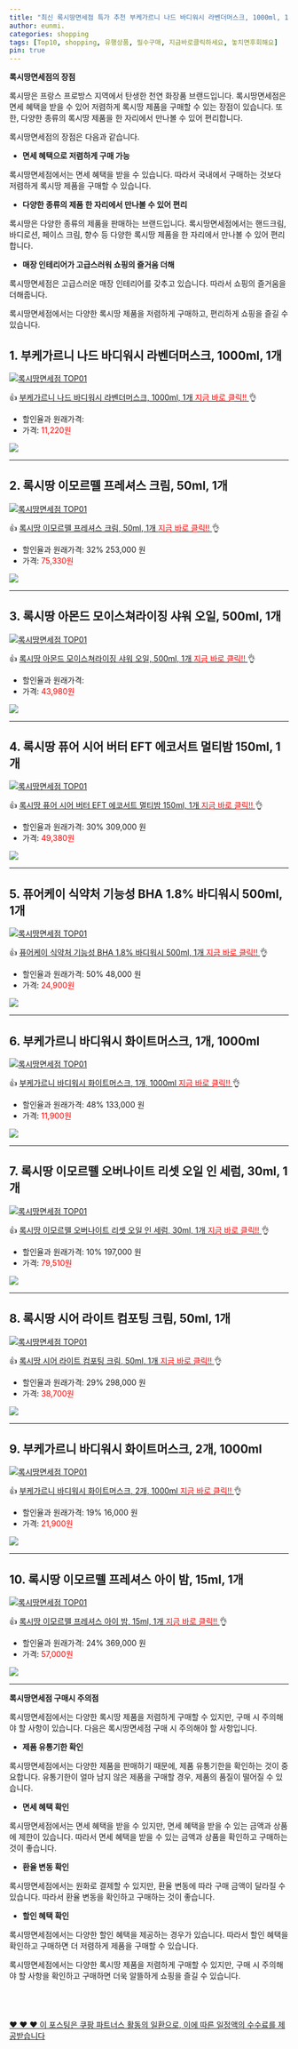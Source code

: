```yaml
---
title: "최신 록시땅면세점 특가 추천 부케가르니 나드 바디워시 라벤더머스크, 1000ml, 1개 비교 장점"
author: eunmi.
categories: shopping
tags: [Top10, shopping, 유행상품, 필수구매, 지금바로클릭하세요, 놓치면후회해요]
pin: true
---
```

**록시땅면세점의 장점**

록시땅은 프랑스 프로방스 지역에서 탄생한 천연 화장품 브랜드입니다. 록시땅면세점은 면세 혜택을 받을 수 있어 저렴하게 록시땅 제품을 구매할 수 있는 장점이 있습니다. 또한, 다양한 종류의 록시땅 제품을 한 자리에서 만나볼 수 있어 편리합니다.

록시땅면세점의 장점은 다음과 같습니다.

* **면세 혜택으로 저렴하게 구매 가능**

록시땅면세점에서는 면세 혜택을 받을 수 있습니다. 따라서 국내에서 구매하는 것보다 저렴하게 록시땅 제품을 구매할 수 있습니다.

* **다양한 종류의 제품 한 자리에서 만나볼 수 있어 편리**

록시땅은 다양한 종류의 제품을 판매하는 브랜드입니다. 록시땅면세점에서는 핸드크림, 바디로션, 페이스 크림, 향수 등 다양한 록시땅 제품을 한 자리에서 만나볼 수 있어 편리합니다.

* **매장 인테리어가 고급스러워 쇼핑의 즐거움 더해**

록시땅면세점은 고급스러운 매장 인테리어를 갖추고 있습니다. 따라서 쇼핑의 즐거움을 더해줍니다.

록시땅면세점에서는 다양한 록시땅 제품을 저렴하게 구매하고, 편리하게 쇼핑을 즐길 수 있습니다.

   

## 1. 부케가르니 나드 바디워시 라벤더머스크, 1000ml, 1개

[![록시땅면세점 TOP01](https://thumbnail6.coupangcdn.com/thumbnails/remote/230x230ex/image/retail/images/7896660366698263-2f4e3699-3cf6-45d2-abf7-c3537b6a7506.png)](https://link.coupang.com/re/AFFSDP?lptag=AF3617701&subid=GithubCoopas&pageKey=6540561327&traceid=V0-153&itemId=14560296036&vendorItemId=4851138321)


👍 [부케가르니 나드 바디워시 라벤더머스크, 1000ml, 1개 <font color=red> 지금 바로 클릭!! </font> ](https://link.coupang.com/re/AFFSDP?lptag=AF3617701&subid=GithubCoopas&pageKey=6540561327&traceid=V0-153&itemId=14560296036&vendorItemId=4851138321) 👌 


- 할인율과 원래가격: 
- 가격: <span style='color:red'>11,220원</span>

[![](/discount_price.png)](https://link.coupang.com/re/AFFSDP?lptag=AF3617701&subid=GithubCoopas&pageKey=6540561327&traceid=V0-153&itemId=14560296036&vendorItemId=4851138321)

---


   

## 2. 록시땅 이모르뗄 프레셔스 크림, 50ml, 1개

[![록시땅면세점 TOP01](https://thumbnail7.coupangcdn.com/thumbnails/remote/230x230ex/image/retail/images/1199304816205281-8f615ca0-5000-4bac-9855-2b224d751a19.jpg)](https://link.coupang.com/re/AFFSDP?lptag=AF3617701&subid=GithubCoopas&pageKey=6930070139&traceid=V0-153&itemId=16766547825&vendorItemId=83947831559)


👍 [록시땅 이모르뗄 프레셔스 크림, 50ml, 1개 <font color=red> 지금 바로 클릭!! </font> ](https://link.coupang.com/re/AFFSDP?lptag=AF3617701&subid=GithubCoopas&pageKey=6930070139&traceid=V0-153&itemId=16766547825&vendorItemId=83947831559) 👌 


- 할인율과 원래가격: 32%  253,000   원
- 가격: <span style='color:red'>75,330원</span>

[![](/discount_price.png)](https://link.coupang.com/re/AFFSDP?lptag=AF3617701&subid=GithubCoopas&pageKey=6930070139&traceid=V0-153&itemId=16766547825&vendorItemId=83947831559)

---


   

## 3. 록시땅 아몬드 모이스쳐라이징 샤워 오일, 500ml, 1개

[![록시땅면세점 TOP01](https://thumbnail9.coupangcdn.com/thumbnails/remote/230x230ex/image/product/image/vendoritem/2018/11/28/3149447523/07b5f1ce-2c26-46f6-bd77-8a7bcb455c66.jpg)](https://link.coupang.com/re/AFFSDP?lptag=AF3617701&subid=GithubCoopas&pageKey=4744079232&traceid=V0-153&itemId=6031464982&vendorItemId=3149447523)


👍 [록시땅 아몬드 모이스쳐라이징 샤워 오일, 500ml, 1개 <font color=red> 지금 바로 클릭!! </font> ](https://link.coupang.com/re/AFFSDP?lptag=AF3617701&subid=GithubCoopas&pageKey=4744079232&traceid=V0-153&itemId=6031464982&vendorItemId=3149447523) 👌 


- 할인율과 원래가격: 
- 가격: <span style='color:red'>43,980원</span>

[![](/discount_price.png)](https://link.coupang.com/re/AFFSDP?lptag=AF3617701&subid=GithubCoopas&pageKey=4744079232&traceid=V0-153&itemId=6031464982&vendorItemId=3149447523)

---


   

## 4. 록시땅 퓨어 시어 버터 EFT 에코서트 멀티밤 150ml, 1개

[![록시땅면세점 TOP01](https://thumbnail9.coupangcdn.com/thumbnails/remote/230x230ex/image/retail/images/3929157898344389-158d328b-acd9-4366-a046-9a0827cefa99.jpg)](https://link.coupang.com/re/AFFSDP?lptag=AF3617701&subid=GithubCoopas&pageKey=4744079112&traceid=V0-153&itemId=6031464802&vendorItemId=3933243558)


👍 [록시땅 퓨어 시어 버터 EFT 에코서트 멀티밤 150ml, 1개 <font color=red> 지금 바로 클릭!! </font> ](https://link.coupang.com/re/AFFSDP?lptag=AF3617701&subid=GithubCoopas&pageKey=4744079112&traceid=V0-153&itemId=6031464802&vendorItemId=3933243558) 👌 


- 할인율과 원래가격: 30%  309,000   원
- 가격: <span style='color:red'>49,380원</span>

[![](/discount_price.png)](https://link.coupang.com/re/AFFSDP?lptag=AF3617701&subid=GithubCoopas&pageKey=4744079112&traceid=V0-153&itemId=6031464802&vendorItemId=3933243558)

---


   

## 5. 퓨어케이 식약처 기능성 BHA 1.8% 바디워시 500ml, 1개

[![록시땅면세점 TOP01](https://thumbnail7.coupangcdn.com/thumbnails/remote/230x230ex/image/vendor_inventory/e04b/677a813c004e0f0ad7b53f55cf077148e4a0c5bae8ff74ff27d0c4ac30d8.jpg)](https://link.coupang.com/re/AFFSDP?lptag=AF3617701&subid=GithubCoopas&pageKey=6262152550&traceid=V0-153&itemId=12756666390&vendorItemId=81802952446)


👍 [퓨어케이 식약처 기능성 BHA 1.8% 바디워시 500ml, 1개 <font color=red> 지금 바로 클릭!! </font> ](https://link.coupang.com/re/AFFSDP?lptag=AF3617701&subid=GithubCoopas&pageKey=6262152550&traceid=V0-153&itemId=12756666390&vendorItemId=81802952446) 👌 


- 할인율과 원래가격: 50%  48,000   원
- 가격: <span style='color:red'>24,900원</span>

[![](/discount_price.png)](https://link.coupang.com/re/AFFSDP?lptag=AF3617701&subid=GithubCoopas&pageKey=6262152550&traceid=V0-153&itemId=12756666390&vendorItemId=81802952446)

---


   

## 6. 부케가르니 바디워시 화이트머스크, 1개, 1000ml

[![록시땅면세점 TOP01](https://thumbnail7.coupangcdn.com/thumbnails/remote/230x230ex/image/retail/images/125362640568503-36401c04-8e34-413d-83a4-6cf42490c87e.jpg)](https://link.coupang.com/re/AFFSDP?lptag=AF3617701&subid=GithubCoopas&pageKey=6590874068&traceid=V0-153&itemId=2352977096&vendorItemId=70349465755)


👍 [부케가르니 바디워시 화이트머스크, 1개, 1000ml <font color=red> 지금 바로 클릭!! </font> ](https://link.coupang.com/re/AFFSDP?lptag=AF3617701&subid=GithubCoopas&pageKey=6590874068&traceid=V0-153&itemId=2352977096&vendorItemId=70349465755) 👌 


- 할인율과 원래가격: 48%  133,000   원
- 가격: <span style='color:red'>11,900원</span>

[![](/discount_price.png)](https://link.coupang.com/re/AFFSDP?lptag=AF3617701&subid=GithubCoopas&pageKey=6590874068&traceid=V0-153&itemId=2352977096&vendorItemId=70349465755)

---


   

## 7. 록시땅 이모르뗄 오버나이트 리셋 오일 인 세럼, 30ml, 1개

[![록시땅면세점 TOP01](https://thumbnail10.coupangcdn.com/thumbnails/remote/230x230ex/image/retail/images/123027921929037-1467e1f3-f5aa-4c56-9cb5-dc30ce7eb06f.jpg)](https://link.coupang.com/re/AFFSDP?lptag=AF3617701&subid=GithubCoopas&pageKey=4744079469&traceid=V0-153&itemId=6031465355&vendorItemId=70911653724)


👍 [록시땅 이모르뗄 오버나이트 리셋 오일 인 세럼, 30ml, 1개 <font color=red> 지금 바로 클릭!! </font> ](https://link.coupang.com/re/AFFSDP?lptag=AF3617701&subid=GithubCoopas&pageKey=4744079469&traceid=V0-153&itemId=6031465355&vendorItemId=70911653724) 👌 


- 할인율과 원래가격: 10%  197,000   원
- 가격: <span style='color:red'>79,510원</span>

[![](/discount_price.png)](https://link.coupang.com/re/AFFSDP?lptag=AF3617701&subid=GithubCoopas&pageKey=4744079469&traceid=V0-153&itemId=6031465355&vendorItemId=70911653724)

---


   

## 8. 록시땅 시어 라이트 컴포팅 크림, 50ml, 1개

[![록시땅면세점 TOP01](https://thumbnail10.coupangcdn.com/thumbnails/remote/230x230ex/image/retail/images/1208644279451564-acf756b9-03fb-4801-8177-cacd57c10d2b.jpg)](https://link.coupang.com/re/AFFSDP?lptag=AF3617701&subid=GithubCoopas&pageKey=5607680415&traceid=V0-153&itemId=9052877224&vendorItemId=76339229115)


👍 [록시땅 시어 라이트 컴포팅 크림, 50ml, 1개 <font color=red> 지금 바로 클릭!! </font> ](https://link.coupang.com/re/AFFSDP?lptag=AF3617701&subid=GithubCoopas&pageKey=5607680415&traceid=V0-153&itemId=9052877224&vendorItemId=76339229115) 👌 


- 할인율과 원래가격: 29%  298,000   원
- 가격: <span style='color:red'>38,700원</span>

[![](/discount_price.png)](https://link.coupang.com/re/AFFSDP?lptag=AF3617701&subid=GithubCoopas&pageKey=5607680415&traceid=V0-153&itemId=9052877224&vendorItemId=76339229115)

---


   

## 9. 부케가르니 바디워시 화이트머스크, 2개, 1000ml

[![록시땅면세점 TOP01](https://thumbnail9.coupangcdn.com/thumbnails/remote/230x230ex/image/retail/images/8490035202622268-742628d4-19c1-404a-a373-445ef4eb7177.jpg)](https://link.coupang.com/re/AFFSDP?lptag=AF3617701&subid=GithubCoopas&pageKey=6590874068&traceid=V0-153&itemId=5213593752&vendorItemId=70376998733)


👍 [부케가르니 바디워시 화이트머스크, 2개, 1000ml <font color=red> 지금 바로 클릭!! </font> ](https://link.coupang.com/re/AFFSDP?lptag=AF3617701&subid=GithubCoopas&pageKey=6590874068&traceid=V0-153&itemId=5213593752&vendorItemId=70376998733) 👌 


- 할인율과 원래가격: 19%  16,000   원
- 가격: <span style='color:red'>21,900원</span>

[![](/discount_price.png)](https://link.coupang.com/re/AFFSDP?lptag=AF3617701&subid=GithubCoopas&pageKey=6590874068&traceid=V0-153&itemId=5213593752&vendorItemId=70376998733)

---


   

## 10. 록시땅 이모르뗄 프레셔스 아이 밤, 15ml, 1개

[![록시땅면세점 TOP01](https://thumbnail8.coupangcdn.com/thumbnails/remote/230x230ex/image/retail/images/2640388131844729-d3f1765f-d09c-4d36-8698-6b4a2d160f2a.jpg)](https://link.coupang.com/re/AFFSDP?lptag=AF3617701&subid=GithubCoopas&pageKey=6930070285&traceid=V0-153&itemId=16766548609&vendorItemId=83947832219)


👍 [록시땅 이모르뗄 프레셔스 아이 밤, 15ml, 1개 <font color=red> 지금 바로 클릭!! </font> ](https://link.coupang.com/re/AFFSDP?lptag=AF3617701&subid=GithubCoopas&pageKey=6930070285&traceid=V0-153&itemId=16766548609&vendorItemId=83947832219) 👌 


- 할인율과 원래가격: 24%  369,000   원
- 가격: <span style='color:red'>57,000원</span>

[![](/discount_price.png)](https://link.coupang.com/re/AFFSDP?lptag=AF3617701&subid=GithubCoopas&pageKey=6930070285&traceid=V0-153&itemId=16766548609&vendorItemId=83947832219)

---
**록시땅면세점 구매시 주의점**

록시땅면세점에서는 다양한 록시땅 제품을 저렴하게 구매할 수 있지만, 구매 시 주의해야 할 사항이 있습니다. 다음은 록시땅면세점 구매 시 주의해야 할 사항입니다.

* **제품 유통기한 확인**

록시땅면세점에서는 다양한 제품을 판매하기 때문에, 제품 유통기한을 확인하는 것이 중요합니다. 유통기한이 얼마 남지 않은 제품을 구매할 경우, 제품의 품질이 떨어질 수 있습니다.

* **면세 혜택 확인**

록시땅면세점에서는 면세 혜택을 받을 수 있지만, 면세 혜택을 받을 수 있는 금액과 상품에 제한이 있습니다. 따라서 면세 혜택을 받을 수 있는 금액과 상품을 확인하고 구매하는 것이 좋습니다.

* **환율 변동 확인**

록시땅면세점에서는 원화로 결제할 수 있지만, 환율 변동에 따라 구매 금액이 달라질 수 있습니다. 따라서 환율 변동을 확인하고 구매하는 것이 좋습니다.

* **할인 혜택 확인**

록시땅면세점에서는 다양한 할인 혜택을 제공하는 경우가 있습니다. 따라서 할인 혜택을 확인하고 구매하면 더 저렴하게 제품을 구매할 수 있습니다.

록시땅면세점에서는 다양한 록시땅 제품을 저렴하게 구매할 수 있지만, 구매 시 주의해야 할 사항을 확인하고 구매하면 더욱 알뜰하게 쇼핑을 즐길 수 있습니다.<br><br><br><br><br> [ ❤ ❤ ❤ 이 포스팅은 쿠팡 파트너스 활동의 일환으로, 이에 따른 일정액의 수수료를 제공받습니다](https://link.coupang.com/a/bcEFyh)